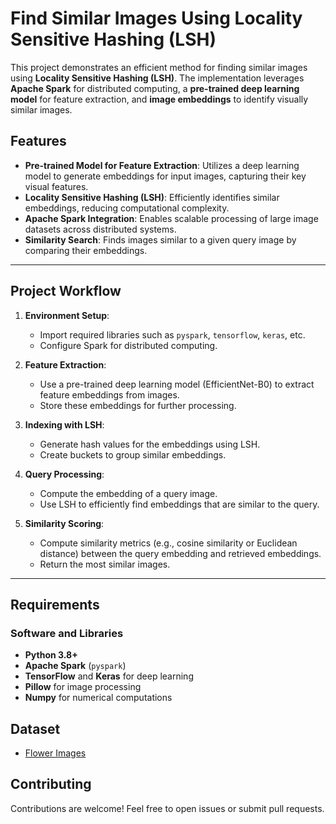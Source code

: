 # Find Similar Images Using Locality Sensitive Hashing (LSH)

This project demonstrates an efficient method for finding similar images using **Locality Sensitive Hashing (LSH)**. The implementation leverages **Apache Spark** for distributed computing, a **pre-trained deep learning model** for feature extraction, and **image embeddings** to identify visually similar images.

## Features

- **Pre-trained Model for Feature Extraction**: Utilizes a deep learning model to generate embeddings for input images, capturing their key visual features.
- **Locality Sensitive Hashing (LSH)**: Efficiently identifies similar embeddings, reducing computational complexity.
- **Apache Spark Integration**: Enables scalable processing of large image datasets across distributed systems.
- **Similarity Search**: Finds images similar to a given query image by comparing their embeddings.

---

## Project Workflow

1. **Environment Setup**:  
   - Import required libraries such as `pyspark`, `tensorflow`, `keras`, etc.
   - Configure Spark for distributed computing.

2. **Feature Extraction**:  
   - Use a pre-trained deep learning model (EfficientNet-B0) to extract feature embeddings from images.
   - Store these embeddings for further processing.

3. **Indexing with LSH**:  
   - Generate hash values for the embeddings using LSH.
   - Create buckets to group similar embeddings.

4. **Query Processing**:  
   - Compute the embedding of a query image.
   - Use LSH to efficiently find embeddings that are similar to the query.

5. **Similarity Scoring**:  
   - Compute similarity metrics (e.g., cosine similarity or Euclidean distance) between the query embedding and retrieved embeddings.
   - Return the most similar images.

---

## Requirements

### Software and Libraries
- **Python 3.8+**
- **Apache Spark** (`pyspark`)
- **TensorFlow** and **Keras** for deep learning
- **Pillow** for image processing
- **Numpy** for numerical computations

## Dataset
- [Flower Images](https://www.robots.ox.ac.uk/~vgg/data/flowers/102/)
## Contributing

Contributions are welcome! Feel free to open issues or submit pull requests.
